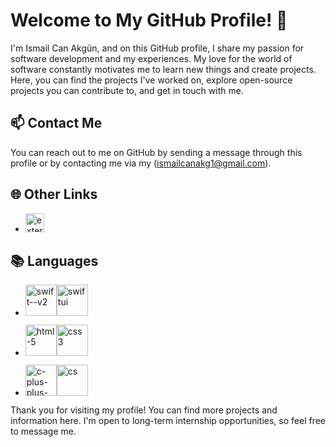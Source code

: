 # Welcome to My GitHub Profile! 👋

I'm Ismail Can Akgün, and on this GitHub profile, I share my passion for software development and my experiences. My love for the world of software constantly motivates me to learn new things and create projects. Here, you can find the projects I've worked on, explore open-source projects you can contribute to, and get in touch with me.

## 📫 Contact Me

You can reach out to me on GitHub by sending a message through this profile or by contacting me via my (ismailcanakg1@gmail.com).

## 🌐 Other Links

- [<img width="30" height="30" src="https://img.icons8.com/external-tal-revivo-shadow-tal-revivo/48/external-linkedin-in-logo-used-for-professional-networking-logo-shadow-tal-revivo.png" alt="external-linkedin-in-logo-used-for-professional-networking-logo-shadow-tal-revivo"/>](https://www.linkedin.com/in/ismail-can-akg%C3%BCn-6492121a0)

## 📚 Languages
- <img width="50" height="50" src="https://img.icons8.com/plasticine/100/swift--v2.png" alt="swift--v2"/><img width="50" height="50" src="https://img.icons8.com/plasticine/100/swiftui.png" alt="swiftui"/>

- <img width="50" height="50" src="https://img.icons8.com/plasticine/100/html-5.png" alt="html-5"/><img width="50" height="50" src="https://img.icons8.com/plasticine/100/css3.png" alt="css3"/>

- <img width="50" height="50" src="https://img.icons8.com/color/48/c-plus-plus-logo.png" alt="c-plus-plus-logo"/><img width="50" height="50" src="https://img.icons8.com/pulsar-color/48/cs.png" alt="cs"/>

Thank you for visiting my profile! You can find more projects and information here. I'm open to long-term internship opportunities, so feel free to message me.

